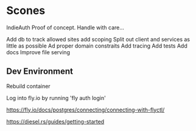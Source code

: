 # Scones

IndieAuth Proof of concept. Handle with care...

Add db to track allowed sites
add scoping
Split out client and services as little as possible
Ad proper domain constraits
Add tracing
Add tests
Add docs
Improve file serving


## Dev Environment

Rebuild container

Log into fly.io by running 'fly auth login'

https://fly.io/docs/postgres/connecting/connecting-with-flyctl/

https://diesel.rs/guides/getting-started
